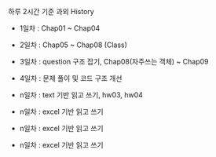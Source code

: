 하루 2시간 기준 과외 History
- 1일차 : Chap01 ~ Chap04
- 2일차 : Chap05 ~ Chap08 (Class)
- 3일차 : question 구조 잡기, Chap08(자주쓰는 객체) ~ Chap09
- 4일차 : 문제 풀이 및 코드 구조 개선



- n일차 : text 기반 읽고 쓰기, hw03, hw04
- n일차 : excel 기반 읽고 쓰기
- n일차 : excel 기반 읽고 쓰기
- n일차 : excel 기반 읽고 쓰기
